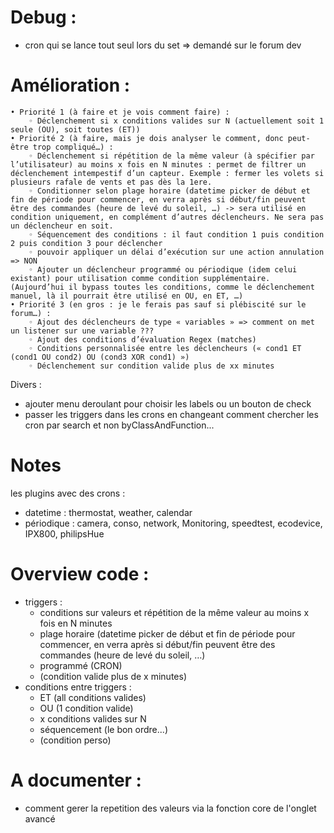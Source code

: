 # Debug :
  - cron qui se lance tout seul lors du set => demandé sur le forum dev

# Amélioration :

    • Priorité 1 (à faire et je vois comment faire) :
        ◦ Déclenchement si x conditions valides sur N (actuellement soit 1 seule (OU), soit toutes (ET))
    • Priorité 2 (à faire, mais je dois analyser le comment, donc peut-être trop compliqué…) :
        ◦ Déclenchement si répétition de la même valeur (à spécifier par l’utilisateur) au moins x fois en N minutes : permet de filtrer un déclenchement intempestif d’un capteur. Exemple : fermer les volets si plusieurs rafale de vents et pas dès la 1ere.
        ◦ Conditionner selon plage horaire (datetime picker de début et fin de période pour commencer, en verra après si début/fin peuvent être des commandes (heure de levé du soleil, …) -> sera utilisé en condition uniquement, en complément d’autres déclencheurs. Ne sera pas un déclencheur en soit.
        ◦ Séquencement des conditions : il faut condition 1 puis condition 2 puis condition 3 pour déclencher
        ◦ pouvoir appliquer un délai d’exécution sur une action annulation => NON
        ◦ Ajouter un déclencheur programmé ou périodique (idem celui existant) pour utilisation comme condition supplémentaire. (Aujourd’hui il bypass toutes les conditions, comme le déclenchement manuel, là il pourrait être utilisé en OU, en ET, …)
    • Priorité 3 (en gros : je le ferais pas sauf si plébiscité sur le forum…) :
        ◦ Ajout des déclencheurs de type « variables » => comment on met un listener sur une variable ???
        ◦ Ajout des conditions d’évaluation Regex (matches)
        ◦ Conditions personnalisée entre les déclencheurs (« cond1 ET (cond1 OU cond2) OU (cond3 XOR cond1) »)
        ◦ Déclenchement sur condition valide plus de xx minutes

Divers :
  - ajouter menu deroulant pour choisir les labels ou un bouton de check
  - passer les triggers dans les crons en changeant comment chercher les cron par search et non byClassAndFunction...

# Notes
les plugins avec des crons :
- datetime : thermostat, weather, calendar
- périodique : camera, conso, network, Monitoring, speedtest, ecodevice, IPX800, philipsHue


# Overview code :
* triggers :
  * conditions sur valeurs et répétition de la même valeur au moins x fois en N minutes
  * plage horaire (datetime picker de début et fin de période pour commencer, en verra après si début/fin peuvent être des commandes (heure de levé du soleil, …)
  * programmé (CRON)
  * (condition valide plus de x minutes)
* conditions entre triggers :
  * ET (all conditions valides)
  * OU (1 condition valide)
  * x conditions valides sur N
  * séquencement (le bon ordre...)
  * (condition perso)

# A documenter :
* comment gerer la repetition des valeurs via la fonction core de l'onglet avancé
